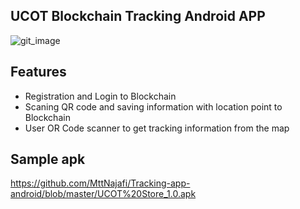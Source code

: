 ## UCOT Blockchain Tracking Android APP
![git_image](https://user-images.githubusercontent.com/36259426/39417482-d3e077ba-4c97-11e8-9b55-283c77d1d8b8.jpg)

## Features 
- Registration and Login to Blockchain
- Scaning QR code and saving information with location point to Blockchain
- User OR Code scanner to get tracking information from the map

## Sample apk
https://github.com/MttNajafi/Tracking-app-android/blob/master/UCOT%20Store_1.0.apk
